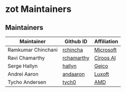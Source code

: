 # zot Maintainers

## Maintainers

| Maintainer | Github ID | Affiliation |
| --------------- | --------- | ----------- |
| Ramkumar Chinchani | [rchincha](https://github.com/rchincha) | [Microsoft](https://www.microsoft.com) |
| Ravi Chamarthy | [rchamarthy](https://github.com/rchamarthy) | [Ciroos AI](https://www.ciroos.ai) |
| Serge Hallyn | [hallyn](https://github.com/hallyn) | [Geico](https://www.geico.com) |
| Andrei Aaron | [andaaron](https://github.com/andaaron) | [Luxoft](https://www.luxoft.com/) | 
| Tycho Andersen | [tych0](https://github.com/tych0) | [AMD](https://www.amd.com) |
